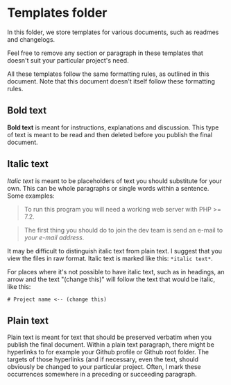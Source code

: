# Templates folder
In this folder, we store templates for various documents, such as readmes and changelogs. 

Feel free to remove any section or paragraph in these templates that doesn't suit your particular project's need.

All these templates follow the same formatting rules, as outlined in this document. Note that this document doesn't itself follow these formatting rules.

## Bold text
**Bold text** is meant for instructions, explanations and discussion. This type of text is meant to be read and then deleted before you publish the final document.

## Italic text
*Italic text* is meant to be placeholders of text you should substitute for your own. This can be whole paragraphs or single words within a sentence. Some examples:

> To run this program you will need a working web server with PHP >= 7.2.

> The first thing you should do to join the dev team is send an e-mail to *your e-mail address*.

It may be difficult to distinguish italic text from plain text. I suggest that you view the files in raw format. Italic text is marked like this: `*italic text*`.

For places where it's not possible to have italic text, such as in headings, an arrow and the text "(change this)" will follow the text that would be italic, like this:

    # Project name <-- (change this)

## Plain text
Plain text is meant for text that should be preserved verbatim when you publish the final document. Within a plain text paragraph, there might be hyperlinks to for example your Github profile or Github root folder. The targets of those hyperlinks (and if necessary, even the text, should obviously be changed to your particular project. Often, I mark these occurrences somewhere in a preceding or succeeding paragraph.
